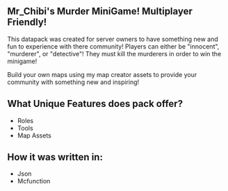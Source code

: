<h2>Mr_Chibi's Murder MiniGame! Multiplayer Friendly!</h2>
<p>This datapack was created for server owners to have something new and fun to experience with there community! Players can either be "innocent", "murderer", or "detective"! They must kill the murderers in order to win the minigame!</p>

<p>Build your own maps using my map creator assets to provide your community with something new and inspiring!</p>

<h2>What Unique Features does pack offer?</h2>
<ul>
  <li>Roles</li>
  <li>Tools</li>
  <li>Map Assets</li>
</ul>

<h2>How it was written in:</h2>
<ul>
  <li>Json</li>
  <li>Mcfunction</li>
</ul>
